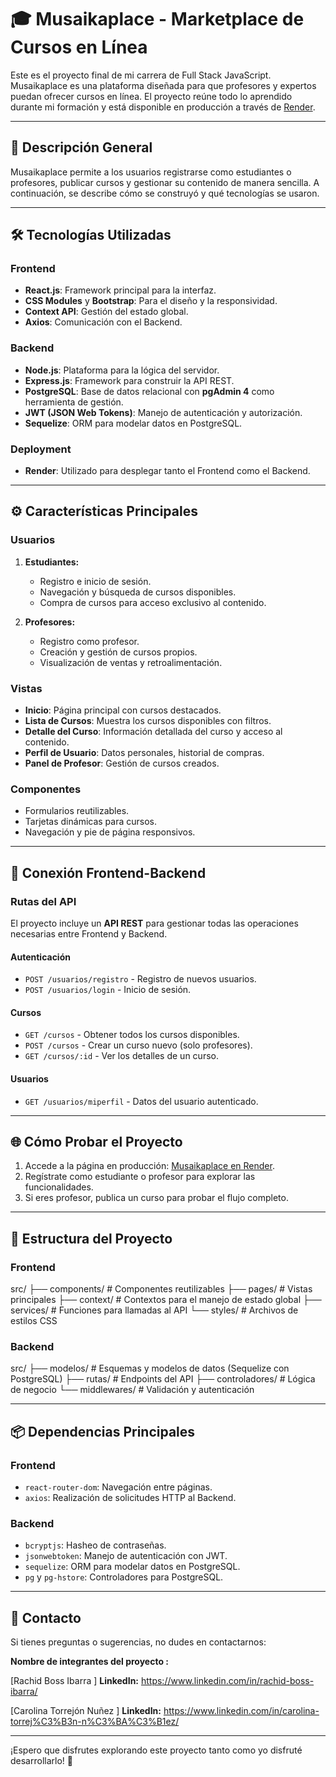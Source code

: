 # 🎓 Musaikaplace - Marketplace de Cursos en Línea

Este es el proyecto final de mi carrera de Full Stack JavaScript. Musaikaplace es una plataforma diseñada para que profesores y expertos puedan ofrecer cursos en línea. El proyecto reúne todo lo aprendido durante mi formación y está disponible en producción a través de [Render](https://mskplace-caro-rachid-24-1.onrender.com/).

---

## 🚀 **Descripción General**

Musaikaplace permite a los usuarios registrarse como estudiantes o profesores, publicar cursos y gestionar su contenido de manera sencilla. A continuación, se describe cómo se construyó y qué tecnologías se usaron.

---

## 🛠️ **Tecnologías Utilizadas**

### **Frontend**
- **React.js**: Framework principal para la interfaz.
- **CSS Modules** y **Bootstrap**: Para el diseño y la responsividad.
- **Context API**: Gestión del estado global.
- **Axios**: Comunicación con el Backend.

### **Backend**
- **Node.js**: Plataforma para la lógica del servidor.
- **Express.js**: Framework para construir la API REST.
- **PostgreSQL**: Base de datos relacional con **pgAdmin 4** como herramienta de gestión.
- **JWT (JSON Web Tokens)**: Manejo de autenticación y autorización.
- **Sequelize**: ORM para modelar datos en PostgreSQL.

### **Deployment**
- **Render**: Utilizado para desplegar tanto el Frontend como el Backend.

---

## ⚙️ **Características Principales**

### **Usuarios**
1. **Estudiantes:**
   - Registro e inicio de sesión.
   - Navegación y búsqueda de cursos disponibles.
   - Compra de cursos para acceso exclusivo al contenido.

2. **Profesores:**
   - Registro como profesor.
   - Creación y gestión de cursos propios.
   - Visualización de ventas y retroalimentación.

### **Vistas**
- **Inicio**: Página principal con cursos destacados.
- **Lista de Cursos**: Muestra los cursos disponibles con filtros.
- **Detalle del Curso**: Información detallada del curso y acceso al contenido.
- **Perfil de Usuario**: Datos personales, historial de compras.
- **Panel de Profesor**: Gestión de cursos creados.

### **Componentes**
- Formularios reutilizables.
- Tarjetas dinámicas para cursos.
- Navegación y pie de página responsivos.

---

## 🔗 **Conexión Frontend-Backend**

### **Rutas del API**
El proyecto incluye un **API REST** para gestionar todas las operaciones necesarias entre Frontend y Backend. 

#### **Autenticación**
- `POST /usuarios/registro` - Registro de nuevos usuarios.
- `POST /usuarios/login` - Inicio de sesión.

#### **Cursos**
- `GET /cursos` - Obtener todos los cursos disponibles.
- `POST /cursos` - Crear un curso nuevo (solo profesores).
- `GET /cursos/:id` - Ver los detalles de un curso.

#### **Usuarios**
- `GET /usuarios/miperfil` - Datos del usuario autenticado.

---

## 🌐 **Cómo Probar el Proyecto**

1. Accede a la página en producción: [Musaikaplace en Render](https://mskplace-caro-rachid-24-1.onrender.com/).
2. Regístrate como estudiante o profesor para explorar las funcionalidades.
3. Si eres profesor, publica un curso para probar el flujo completo.

---

## 📂 **Estructura del Proyecto**

### **Frontend**

src/ ├── components/ # Componentes reutilizables ├── pages/ # Vistas principales ├── context/ # Contextos para el manejo de estado global ├── services/ # Funciones para llamadas al API └── styles/ # Archivos de estilos CSS


### **Backend**

src/ ├── modelos/ # Esquemas y modelos de datos (Sequelize con PostgreSQL) ├── rutas/ # Endpoints del API ├── controladores/ # Lógica de negocio └── middlewares/ # Validación y autenticación


---

## 📦 **Dependencias Principales**

### **Frontend**
- `react-router-dom`: Navegación entre páginas.
- `axios`: Realización de solicitudes HTTP al Backend.

### **Backend**
- `bcryptjs`: Hasheo de contraseñas.
- `jsonwebtoken`: Manejo de autenticación con JWT.
- `sequelize`: ORM para modelar datos en PostgreSQL.
- `pg` y `pg-hstore`: Controladores para PostgreSQL.

---

## 📧 **Contacto**
Si tienes preguntas o sugerencias, no dudes en contactarnos:  

**Nombre de integrantes del proyecto :** 

[Rachid Boss Ibarra ]  **LinkedIn:**   https://www.linkedin.com/in/rachid-boss-ibarra/  

[Carolina Torrejón Nuñez ]  **LinkedIn:**  https://www.linkedin.com/in/carolina-torrej%C3%B3n-n%C3%BA%C3%B1ez/


---

¡Espero que disfrutes explorando este proyecto tanto como yo disfruté desarrollarlo! 🚀


